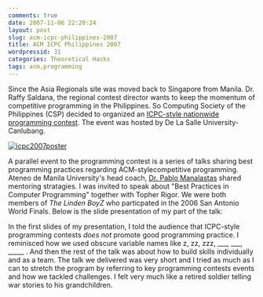 ```yaml
---
comments: true
date: 2007-11-06 22:20:24
layout: post
slug: acm-icpc-philippines-2007
title: ACM ICPC Philippines 2007
wordpressid: 31
categories: Theoretical Hacks
tags: acm,programming
---
```


Since the Asia Regionals site was moved back to Singapore from Manila.  Dr. Raffy Saldana, the regional contest director wants to keep the momentum of competitive programming in the Philippines.  So Computing Society of the Philippines (CSP) decided to organized an [ICPC-style nationwide programming contest](http://raffysaldana.blogspot.com/2007/10/program-of-activities-acm-icpc.html).  The event was hosted by De La Salle University-Canlubang.

[ ](http://www.flickr.com/photos/yecartes/1888416811/)


[![icpc2007poster](http://farm3.static.flickr.com/2254/1888416811_0a009685f0_m.jpg)](http://www.flickr.com/photos/yecartes/1888416811/)



A parallel event to the programming contest is a series of talks sharing best programming practices regarding ACM-stylecompetitive programming.  Ateneo de Manila University's head coach, [Dr. Pablo Manalastas](http://blog.360.yahoo.com/prmanalastas) shared mentoring stratagies.  I was invited to speak about "Best Practices in Computer Programming" together with Topher Rigor.  We were both members of _The Linden BoyZ_ who particpated in the 2006 San Antonio World Finals.   Below is the slide presentation of my part of the talk:




In the first slides of my presentation, I told the audience that ICPC-style programming contests _does not_ promote good programming practice.  I reminisced how we used obscure variable names like z, zz, zzz, ___, ___, _____ .  And then the rest of the talk was about how to build skills individually and as a team.  The talk we delivered was very short and I tried as much as I can to stretch the program by referring to key programming contests events and how we tackled challenges.  I felt very much like a retired soldier telling war stories to his grandchildren.
